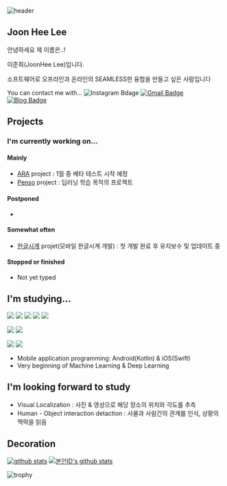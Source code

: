 ![header](https://capsule-render.vercel.app/api?type=waving&color=0:8deebc,100:96eff4&height=300&section=header&text=HeLlo_WoRlD!&fontColor=#000000&fontSize=90)

## Joon Hee Lee
안녕하세요 제 이름은..!

이준희(JoonHee Lee)입니다.

소프트웨어로 오프라인과 온라인의 SEAMLESS한 융합을 만들고 싶은 사람입니다

You can contact me with...
![Instagram Bdage](https://img.shields.io/badge/instagram-e4405f?style=flat-square&logo=instagram&logoColor=white&link=https://www.instagram.com/js_develop/)
[![Gmail Badge](https://img.shields.io/badge/-Gmail-d14836?style=flat-square&logo=Gmail&logoColor=white&link=mailto:hanchaa@gmail.com)](mailto:neo81389@gmail.com)
[![Blog Badge](https://img.shields.io/badge/Blog-black?style=falt-suqre&logo=github&logoColor=white&link=https://joonlee.notion.site/JoonLee-Studio-dab0807295ad4a47802561c3b5bf4ad7)](https://joonlee.notion.site/JoonLee-Studio-dab0807295ad4a47802561c3b5bf4ad7)

## Projects
###  I'm currently working on...
#### Mainly
- [ARA](https://github.com/ARA-developer/ARA) project : 1월 중 베타 테스트 시작 예정
- [Penso](https://github.com/PensoTeam) project : 딥러닝 학습 목적의 프로젝트

#### Postponed
- 

#### Somewhat often
- [한글시계](https://hangulclock.today/#/) projet(모바일 한글시계 개발) : 첫 개발 완료 후 유지보수 및 업데이트 중

#### Stopped or finished
- Not yet typed


## I'm studying...
<img src="https://img.shields.io/badge/C-ffffff?style=flat-square&logo=C&logoColor=black"/></a>
<img src="https://img.shields.io/badge/C_Sharp-ffffff?style=flat-square&logo=CSharp&logoColor=black"/></a>
<img src="https://img.shields.io/badge/Kotlin-ffffff?style=flat-square&logo=Kotlin&logoColor=black"/></a>
<img src="https://img.shields.io/badge/Swift-ffffff?style=flat-square&logo=Swift&logoColor=black"/></a>
<img src="https://img.shields.io/badge/Python-ffffff?style=flat-square&logo=Python&logoColor=black"/></a>

<img src="https://img.shields.io/badge/Android-ffffff?style=flat-square&logo=Android&logoColor=black"/></a>
<img src="https://img.shields.io/badge/iOS-ffffff?style=flat-square&logo=Apple&logoColor=black"/></a>

<img src="https://img.shields.io/badge/Firebase-ffffff?style=flat-square&logo=Firebase&logoColor=black"/></a>
<img src="https://img.shields.io/badge/webRTC-ffffff?style=flat-square&logo=webRTC&logoColor=black"/></a>
- Mobile application programming: Android(Kotlin) & iOS(Swift)
- Very beginning of Machine Learning & Deep Learning

## I'm looking forward to study
- Visual Localization : 사진 & 영상으로 해당 장소의 위치와 각도를 추측
- Human - Object interaction detaction : 사물과 사람간의 관계를 인식, 상황의 맥락을 읽음

## Decoration
[![github stats](https://github-readme-stats.vercel.app/api?username=JoonLee-K&show_icons=true)](https://github.com/JoonLee-K/)
[![본인ID's github stats](https://github-readme-stats.vercel.app/api/top-langs/?username=JoonLee-K&show_icons=true&hide_border=true&title_color=004386&icon_color=004386&layout=compact)](https://github.com/JoonLee-K)

![trophy](https://github-profile-trophy.vercel.app/?username=JoonLee-K)
